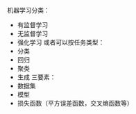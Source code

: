 机器学习分类：
- 有监督学习
- 无监督学习
- 强化学习
或者可以按任务类型：
- 分类
- 回归
- 聚类
- 生成
三要素：
- 数据集
- 模型
- 损失函数（平方误差函数，交叉熵函数等）

